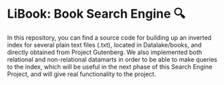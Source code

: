 # LiBook: Book Search Engine 🔍

In this repository, you can find a source code for building up an inverted index for several plain text files (.txt), located in Datalake/books, and directly obtained from Project Gutenberg. We also implemented both relational and non-relational datamarts in order to be able to make queries to the index, which will be useful in the next phase of this Search Engine Project, and will give real functionality to the project.
